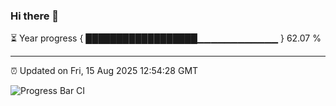 ### Hi there 👋

⏳ Year progress { ██████████████████▁▁▁▁▁▁▁▁▁▁▁▁ } 62.07 %

---

⏰ Updated on Fri, 15 Aug 2025 12:54:28 GMT

![Progress Bar CI](https://github.com/DhruviPatel157/GitHub-Actions-Demo/workflows/Progress%20Bar%20CI/badge.svg)
